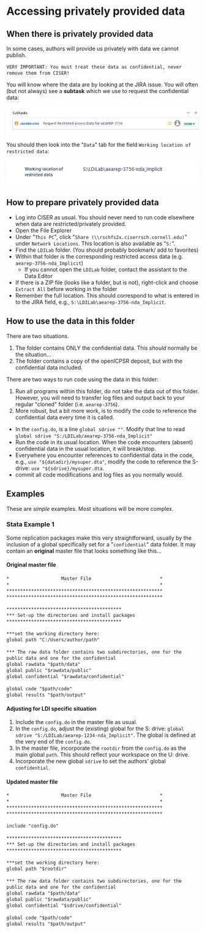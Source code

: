# Accessing privately provided data

## When there is privately provided data

In some cases, authors will provide us privately with data we cannot publish.

```{warning}
VERY IMPORTANT: You must treat these data as confidential, never remove them from CISER!
```

You will know where the data are by looking at the JIRA issue. You will often (but not always) see a **subtask** which we use to request the confidential data:

![subtask for confidential data](/images/jira-subtask-restricted.png)

You should then look into the "`Data`" tab for the field `Working location of restricted data`:

![JIRA field for location: S:\LDILab\aearep-3756-nda_Implicit](/images/jira-field-restricted-data.png)


## How to prepare privately provided data

- Log into CISER as usual. You should never need to run code elsewhere when data are restricted/privately provided.
- Open the File Explorer
- Under "`This PC`", click "`Share (\\rschfs2x.ciserrsch.cornell.edu)`" under `Network Locations`. This location is also available as "`S:`".
- Find the `LDILab` folder. (You should probably bookmark/ add to favorites) 
- Within that folder is the corresponding restricted access data (e.g. `aearep-3756-nda_Implicit`)
   - If you cannot open the `LDILab` folder, contact the assistant to the Data Editor 
- If there is a ZIP file (looks like a folder, but is not), right-click and choose `Extract All` before working in the folder
- Remember the full location. This should correspond to what is entered in to the JIRA field, e.g., `S:\LDILab\aearep-3756-nda_Implicit`.

## How to use the data in this folder

There are two situations. 

1. The folder contains ONLY the confidential data. This *should* normally be the situation...
2. The folder contains a copy of the openICPSR deposit, but with the confidential data included.

There are two ways to run code using the data in this folder:

1. Run all programs within this folder, do not take the data out of this folder. However, you will need to transfer log files and output back to your regular "cloned" folder (i.e. `aearep-3756`).
2. More robust, but a bit more work, is to modify the code to reference the confidential data every time it is called.
  - In the `config.do`, is a line `global sdrive ""`. Modify that line to read `global sdrive "S:/LDILab/aearep-3756-nda_Implicit"`
  - Run the code in its usual location. When the code encounters (absent) confidential data in the usual location, it will break/stop.
  - Everywhere you encounter references to confidential data in the code, e.g., `use "${datadir}/mysuper.dta"`, modify the code to reference the S-drive: `use "${sdrive}/mysuper.dta`. 
  - commit all code modifications and log files as you normally would.

## Examples

These are *simple* examples. Most situations will be more complex.

### Stata Example 1

Some replication packages make this very straightforward, usually by the inclusion of a global specifically set for a "`confidential`" data folder. It may contain an **original** master file that looks something like this...

#### Original master file

```
*					Master File							*
*														*
*********************************************************
*********************************************************

******************************************
*** Set-up the directories and install packages
******************************************

***set the working directory here:
global path "C:/Users/author/path"

*** The raw data folder contains two subdirectories, one for the public data and one for the confidential
global rawdata "$path/data"
global public "$rawdata/public"
global confidential "$rawdata/confidential"

global code "$path/code"
global results "$path/output"
```

#### Adjusting for LDI specific situation

1. Include the `config.do` in the master file as usual.
2. In the `config.do`, adjust the (existing) global for the S: drive: `global sdrive "S:/LDILab/aearep-1234-nda_Implicit"`. The global is defined at the very end of the `config.do`.
3. In the master file, incorporate the `rootdir` from the `config.do` as the main global `path`. This should reflect your workspace on the U: drive.
4. Incorporate the new global `sdrive` to set the authors' global `confidential`. 

#### Updated master file

```
*					Master File							*
*														*
*********************************************************
*********************************************************

include "config.do"

******************************************
*** Set-up the directories and install packages
******************************************

***set the working directory here:
global path "$rootdir"

*** The raw data folder contains two subdirectories, one for the public data and one for the confidential
global rawdata "$path/data"
global public "$rawdata/public"
global confidential "$sdrive/confidential"

global code "$path/code"
global results "$path/output"
```



